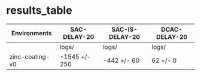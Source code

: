 # results_table
| Environments  |SAC-DELAY-20 |SAC-IS-DELAY-20|DCAC-DELAY-20|
|---------------|-------------|---------------|-------------|
|               |logs/        |logs/          |logs/        |
|zinc-coating-v0|-1545 +/- 250|-442 +/- 60    |62 +/- 0     |
